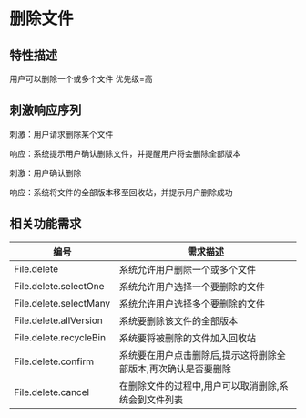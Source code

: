 # 删除文件

## 特性描述
用户可以删除一个或多个文件
优先级=高

## 刺激响应序列
刺激：用户请求删除某个文件

响应：系统提示用户确认删除文件，并提醒用户将会删除全部版本

刺激：用户确认删除

响应：系统将文件的全部版本移至回收站，并提示用户删除成功

## 相关功能需求

| 编号 | 需求描述 |
| --- | --- |
| File.delete | 系统允许用户删除一个或多个文件 |
| File.delete.selectOne | 系统允许用户选择一个要删除的文件 |
| File.delete.selectMany | 系统允许用户选择多个要删除的文件 |
| File.delete.allVersion | 系统要删除该文件的全部版本 |
| File.delete.recycleBin | 系统要将被删除的文件加入回收站 |
| File.delete.confirm | 系统要在用户点击删除后,提示这将删除全部版本,再次确认是否要删除 |
| File.delete.cancel | 在删除文件的过程中,用户可以取消删除,系统会到文件列表 |
